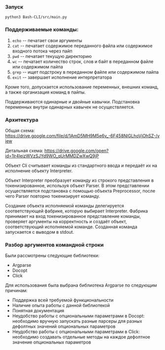 ### Запуск ### 
`python3 Bash-CLI/src/main.py`

### Поддерживаемые команды: ###
1. `echo` -- печатает свои аргументы
2. `cat` -- печатает содержимое переданного файла или содержимое входного потока через пайп
3. `pwd` -- печатает текущую директорию
4. `wc` -- печатает количество строк, слов и байт в переданном файле или содержимом пайпа
5. `grep` -- ищет подстроку в переданном файле или содержимом пайпа
6. `exit` -- завершает исполнение интерпретатора

Кроме того, допускается использование переменных, внешних команд, а также организация команд в пайпы.

Поддерживаются одинарные и двойные кавычки. Подстановка переменных внутри одинарных кавычек не осуществляется.

### Архитектура ###
Общая схема: https://drive.google.com/file/d/1AmD5MH9M5e6v_-6F458NlGLhoVjOhSZ-/view

Детальная схема: https://drive.google.com/open?id=1lr4leizWVzSJYd9WO_qUrMMDZwXwQ9jP

Объект Cli считывает команды из стандартного ввода и передаёт их на исполнение объекту Interpreter.

Объект Interpreter преобразует команду из строкого представления в токенизированное, используя объект Parser. 
В этом представлении осуществляется подстановка с помощью объекта Preprocessor, после чего Parser 
повторно токенизирует команду.

Создание объекта исполняемой команды делегируется соответствующей фабрике, которую выбирает Interpreter.
Фабрика принимает на вход токенизированное представление команды, проверяет аргументы на корректность и создаёт объект,
соответствующий исполняемой команде.
Созданная команда запускается с выводом в stdout.

### Разбор аргументов командной строки ###
Были рассмотрены следующие библиотеки:
* Argparse
* Docopt
* Click

Для использования была выбрана библиотека Argparse по следующим причинам:
* Поддержка всей требуемой функциональности
* Наличие опыта работы с данной библиотекой
* Понятная документация
* Неудобство работы с опциональными параметрами в Docopt: 
необходимо вручную запускать разные парсеры для разных дефолтных значений опциональных параметров 
* Неудобство работы с опциональными параметрами в Click: 
необходимо создавать отдельные методы на каждое дефолтное значение опциональных параметров


